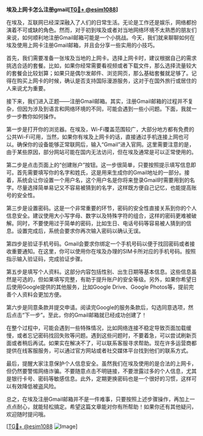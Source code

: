 **埃及上网卡怎么注册gmail[[TG💪+ @esim1088](https://t.me/s/esim1088)]**

在埃及，互联网已经深深融入了人们的日常生活。无论是工作还是娱乐，网络都扮演着不可或缺的角色。然而，对于初到埃及或者对当地网络环境不太熟悉的朋友们来说，如何顺利地注册Gmail邮箱可能是一个小挑战。今天，我们就来聊聊如何在埃及使用上网卡注册Gmail邮箱，并且会分享一些实用的小技巧。

首先，我们需要准备一张埃及当地的上网卡。选择上网卡时，建议根据自己的需求挑选合适的套餐。比如，如果你经常需要看视频或者下载文件，那么选择流量较大的套餐会比较划算；如果只是偶尔发邮件、浏览网页，那么基础套餐就足够了。记得在购买上网卡的时候，确认是否支持国际漫游服务，这对于在国外旅行或居住的人来说尤为重要。

接下来，我们进入正题——注册Gmail邮箱。其实，注册Gmail邮箱的过程并不复杂，但因为涉及到语言和网络环境的不同，可能会遇到一些小问题。下面，我就一步一步教你如何操作。

第一步是打开你的浏览器。在埃及，Wi-Fi覆盖范围较广，大部分地方都有免费的公共Wi-Fi可用，当然，如果你有埃及上网卡的话，直接通过手机连接上网也可以。确保你的设备能够正常联网后，输入“Gmail”进入官网。这里需要注意的是，由于某些原因，部分网站可能在国内无法访问，但在埃及通常是可以正常使用的。

第二步是点击页面上的“创建账户”按钮。这一步很简单，只要按照提示填写信息即可。首先需要填写你的名字和姓氏，这是用来生成你的Gmail地址的一部分。接着，系统会让你设置一个用户名，这个用户名是你将来登录Gmail时需要用到的名字。尽量选择简单易记又不容易被猜到的名字，这样既方便自己记忆，也能提高账号的安全性。

第三步是设置密码。这是一个非常重要的环节，密码的安全性直接关系到你的个人信息安全。建议使用大小写字母、数字以及特殊字符的组合，这样的密码更难被破解。同时，不要使用过于简单的密码，比如生日、电话号码等容易被人猜到的信息。设置完成后，系统会要求你再次输入密码以确认无误。

第四步是验证手机号码。Gmail会要求你绑定一个手机号码以便于找回密码或者接收重要通知。在这里，你可以使用你在埃及办理的SIM卡所对应的手机号码。按照指示输入验证码，完成验证步骤。

第五步是填写个人资料。这部分内容包括性别、出生日期等基本信息。这些信息虽然是可选的，但如果填写完整，有助于提升账户的安全等级。另外，如果你希望日后使用Google提供的其他服务，比如Google Drive、Google Photos等，提前完善个人资料会更加方便。

第六步是同意条款并提交申请。阅读完Google的服务条款后，勾选同意选项，然后点击“下一步”。至此，你的Gmail邮箱就已经成功创建了！

在整个过程中，可能会遇到一些特殊情况，比如网络连接不稳定导致页面加载缓慢，或者忘记密码找回失败等问题。遇到这些问题时，不要着急，可以尝试刷新页面或者稍后再试。如果实在解决不了，可以联系客服寻求帮助。现在许多运营商都提供在线客服服务，可以通过官方网站或者社交媒体平台找到他们的联系方式。

最后，提醒大家注意保护个人信息安全。虽然我们在埃及使用的是合法的上网卡，但仍然要警惕网络诈骗。不要随意点击不明链接，不要泄露过多的个人信息，尤其是银行卡号、密码等敏感信息。此外，定期更换密码也是一个很好的习惯，这样可以有效降低被盗风险。

总之，在埃及注册Gmail邮箱并不是一件难事，只要按照上述步骤操作，再加上一点点耐心，就能轻松搞定。希望这篇文章能对你有所帮助！如果你还有其他疑问，欢迎随时提问哦。

[[TG💪+ @esim1088](https://t.me/s/esim1088) ![Image](https://i.postimg.cc/4NQfJmqS/Snipaste-2025-05-13-00-14-12.png)]